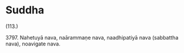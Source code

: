 # Suddha

(113.)

3797\. Nahetuyā nava, naārammaṇe nava, naadhipatiyā nava (sabbattha nava), noavigate nava.
